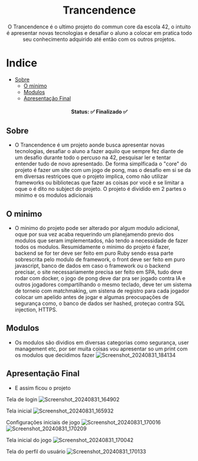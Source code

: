 <h1 align="center"> 
	Trancendence
</h1>
<p align="center">
	O Trancendence é o ultimo projeto do commun core da escola 42, o intuito é apresentar novas tecnologias
  e desafiar o aluno a colocar em pratica todo seu conhecimento adquirido até então com os outros projetos.
</p>

Indice
=================
<!--ts-->
   * [Sobre](#Sobre)
     * [O minimo](#o-minimo)
     * [Modulos](#mudulos)
     * [Apresentação Final](#apresentação-final)
<!--te-->

<h4 align="center"> 
	Status: ✅ Finalizado ✅
</h4>

## Sobre
  - O Trancendence é um projeto aonde busca apresentar novas tecnologias, desafiar o aluno a fazer aquilo que sempre fez diante de um desafio durante todo o percuso na 42,
pesquisar ler e tentar entender tudo de novo apresentado. De forma simplficada o "core" do projeto é fazer um site com um jogo de pong, mas o desafio em si se da em diversas
restriçoes que o projeto implica, como não utilizar frameworks ou bibliotecas que fazer as coisas por você e se limitar a oque o é dito no subject do projeto.
  O projeto é dividido em 2 partes o minimo e os modulos adicionais
  ## O minimo
   - O minimo do projeto pode ser alterado por algum modulo adicional, oque por sua vez acaba requerindo um planejamendo previo dos modulos que seram implementados,
    não tendo a necessidade de fazer todos os modulos.
      Resumidamente o minimo do projeto é fazer, backend se for ter deve ser feito em puro Ruby sendo essa parte sobrescrita pelo modulo de framework, o front deve ser feito em puro javascript,
      banco de dados em caso o framework ou o backend precisar, o site necessariamente precisa ser feito em SPA, tudo deve rodar com docker, o jogo de pong deve dar pra ser jogado contra IA
      e outros jogadores compartilhando o mesmo teclado, deve ter um sistema de torneio com matchmaking, um sistena de registro para cada jogador colocar um apelido antes de jogar e 
      algumas preocupações de segurança como, o banco de dados ser hashed, proteçao contra SQL injection, HTTPS.
  ## Modulos
   - Os modulos são dividios em diversas categorias como segurança, user management etc, por ser muita coisas vou apresentar so um print com os modulos que decidimos fazer
    ![Screenshot_20240831_184134](https://github.com/user-attachments/assets/ae3e2d2b-59c4-43e2-8808-98a0d883af8b)
  ## Apresentação Final
   - E assim ficou o projeto
    
   Tela de login
   ![Screenshot_20240831_164902](https://github.com/user-attachments/assets/a191d15f-62f8-4a83-89e7-cf0515e3a3ee)

   Tela inicial
   ![Screenshot_20240831_165932](https://github.com/user-attachments/assets/ebceb06a-a314-475f-b0c3-2f246b87954a)

   Configurações iniciais de jogo
    ![Screenshot_20240831_170016](https://github.com/user-attachments/assets/e9e0f4a0-4ba1-418d-a64e-acdba0411af3)
    ![Screenshot_20240831_170209](https://github.com/user-attachments/assets/57fe507d-6d41-41f4-92a2-1d67f663cb75)

   Tela inicial do jogo
    ![Screenshot_20240831_170042](https://github.com/user-attachments/assets/798c80e0-b341-4eee-8b90-e8f2ba5f2394)

   Tela do perfil do usuário
    ![Screenshot_20240831_170133](https://github.com/user-attachments/assets/87020cca-81a6-4ef5-be81-67b10878ad1b)
